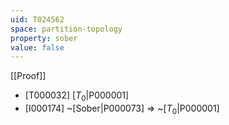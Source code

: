 ```yaml
---
uid: T024562
space: partition-topology
property: sober
value: false
---
```

[[Proof]]

* [T000032] [$T_0$|P000001]
* [I000174] ~[Sober|P000073] => ~[$T_0$|P000001]

